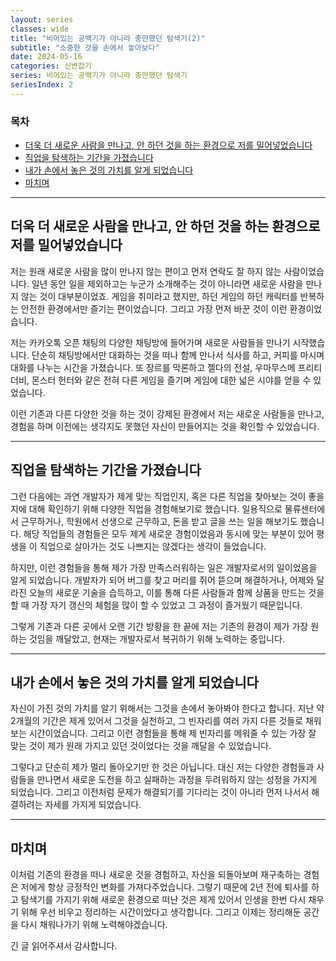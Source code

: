 ```yaml
---
layout: series
classes: wide
title: "비어있는 공백기가 아니라 충만했던 탐색기(2)"
subtitle: "소중한 것을 손에서 놓아보다"
date: 2024-05-16
categories: 신변잡기
series: 비어있는 공백기가 아니라 충만했던 탐색기
seriesIndex: 2
---
```


### 목차

- [더욱 더 새로운 사람을 만나고, 안 하던 것을 하는 환경으로 저를 밀어넣었습니다](#더욱-더-새로운-사람을-만나고-안-하던-것을-하는-환경으로-저를-밀어넣었습니다)
- [직업을 탐색하는 기간을 가졌습니다](#직업을-탐색하는-기간을-가졌습니다)
- [내가 손에서 놓은 것의 가치를 알게 되었습니다](#내가-손에서-놓은-것의-가치를-알게-되었습니다)
- [마치며](#마치며)

---

## 더욱 더 새로운 사람을 만나고, 안 하던 것을 하는 환경으로 저를 밀어넣었습니다

저는 원래 새로운 사람을 많이 만나지 않는 편이고 먼저 연락도 잘 하지 않는 사람이었습니다. 일년 동안 일을 제외하고는
누군가 소개해주는 것이 아니라면 새로운 사람을 만나지 않는 것이 대부분이었죠. 게임을 취미라고 했지만,
하던 게임의 하던 캐릭터를 반복하는 안전한 환경에서만 즐기는 편이었습니다. 그리고 가장 먼저 바꾼 것이 이런
환경이었습니다.

저는 카카오톡 오픈 채팅의 다양한 채팅방에 들어가며 새로운 사람들을 만나기 시작했습니다. 단순히 채팅방에서만
대화하는 것을 떠나 함께 만나서 식사를 하고, 커피를 마시며 대화를 나누는 시간을 가졌습니다. 또 장르를 막론하고
젤다의 전설, 우마무스메 프리티 더비, 몬스터 헌터와 같은 전혀 다른 게임을 즐기며 게임에 대한 넓은 시야를
얻을 수 있었습니다.

이런 기존과 다른 다양한 것을 하는 것이 강제된 환경에서 저는 새로운 사람들을 만나고, 경험을 하며 이전에는 생각지도
못했던 자신이 만들어지는 것을 확인할 수 있었습니다.

---

## 직업을 탐색하는 기간을 가졌습니다

그런 다음에는 과연 개발자가 제게 맞는 직업인지, 혹은 다른 직업을 찾아보는 것이 좋을지에 대해 확인하기 위해
다양한 직업을 경험해보기로 했습니다. 일용직으로 물류센터에서 근무하거나, 학원에서 선생으로 근무하고, 돈을 받고
글을 쓰는 일을 해보기도 했습니다. 해당 직업들의 경험들은 모두 제게 새로운 경험이었음과 동시에 맞는 부분이 있어
평생을 이 직업으로 살아가는 것도 나쁘지는 않겠다는 생각이 들었습니다.

하지만, 이런 경험들을 통해 제가 가장 만족스러워하는 일은 개발자로서의 일이었음을 알게 되었습니다. 개발자가 되어
버그를 찾고 머리를 쥐어 뜯으며 해결하거나, 어제와 달라진 오늘의 새로운 기술을 습득하고, 이를 통해 다른 사람들과
함께 상품을 만드는 것을 할 때 가장 자기 갱신의 체험을 많이 할 수 있었고 그 과정이 즐거웠기 때문입니다.

그렇게 기존과 다른 곳에서 오랜 기간 방황을 한 끝에 저는 기존의 환경이 제가 가장 원하는 것임을 깨달았고, 현재는
개발자로서 복귀하기 위해 노력하는 중입니다.

---

## 내가 손에서 놓은 것의 가치를 알게 되었습니다

자신이 가진 것의 가치를 알기 위해서는 그것을 손에서 놓아봐야 한다고 합니다. 지난 약 2개월의 기간은 제게 있어서
그것을 실천하고, 그 빈자리를 여러 가지 다른 것들로 채워보는 시간이었습니다. 그리고 이런 경험들을 통해 제 빈자리를
메워줄 수 있는 가장 잘 맞는 것이 제가 원래 가지고 있던 것이었다는 것을 깨달을 수 있었습니다.

그렇다고 단순히 제가 멀리 돌아오기만 한 것은 아닙니다. 대신 저는 다양한 경험들과 사람들을 만나면서 새로운 도전을
하고 실패하는 과정을 두려워하지 않는 성정을 가지게 되었습니다. 그리고 이전처럼 문제가 해결되기를 기다리는 것이 아니라
먼저 나서서 해결하려는 자세를 가지게 되었습니다.

---

## 마치며

이처럼 기존의 환경을 떠나 새로운 것을 경험하고, 자신을 되돌아보며 재구축하는 경험은 저에게 항상 긍정적인 변화를
가져다주었습니다. 그렇기 때문에 2년 전에 퇴사를 하고 탐색기를 가지기 위해 새로운 환경으로 떠난 것은 제게 있어서
인생을 한번 다시 채우기 위해 우선 비우고 정리하는 시간이었다고 생각합니다. 그리고 이제는 정리해둔 공간을 다시
채워나가기 위해 노력해야겠습니다.

긴 글 읽어주셔서 감사합니다.
